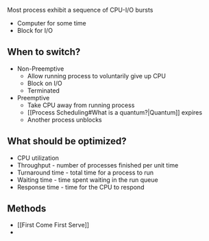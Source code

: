 Most process exhibit a sequence of CPU-I/O bursts
- Computer for some time
- Block for I/O

## When to switch?
- Non-Preemptive
	- Allow running process to voluntarily give up CPU
	- Block on I/O
	- Terminated
- Preemptive
	- Take CPU away from running process
	- [[Process Scheduling#What is a quantum?|Quantum]] expires
	- Another process unblocks

## What should be optimized?
- CPU utilization
- Throughput - number of processes finished per unit time
- Turnaround time - total time for a process to run
- Waiting time - time spent waiting in the run queue
- Response time - time for the CPU to respond

## Methods
- [[First Come First Serve]]
- 
